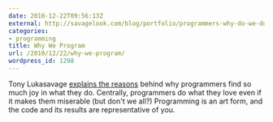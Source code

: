```yaml
---
date: 2010-12-22T09:56:13Z
external: http://savagelook.com/blog/portfolio/programmers-why-do-we-do-it
categories:
- programming
title: Why We Program
url: /2010/12/22/why-we-program/
wordpress_id: 1298
---
```


Tony Lukasavage <a href="http://savagelook.com/blog/portfolio/programmers-why-do-we-do-it">explains the reasons</a> behind why programmers find so much joy in what they do. Centrally, programmers do what they love even if it makes them miserable (but don't we all?) Programming is an art form, and the code and its results are representative of you.
